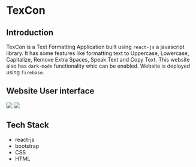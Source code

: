 # TexCon

## Introduction

TexCon is a Text Formatting Application built using `react-js` a javascript library. It has some features like formatting text to Uppercase, Lowercase, Capitalize, Remove Extra Spaces, Speak Text and Copy Text. This website also has `dark-mode` functionality whic can be enabled. Website is deployed using `firebase`.

## Website User interface

![](https://github.com/adarshgowdaa/tex-con/blob/main/readme_files/ui_1.png)
![](https://github.com/adarshgowdaa/tex-con/blob/main/readme_files/ui_2.png)

## Tech Stack

- react-js
- bootstrap
- CSS
- HTML

